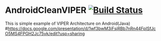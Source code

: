 # AndroidCleanVIPER [![Build Status](https://travis-ci.org/AdamLuisSean/AndroidCleanVIPER.svg?branch=master)](https://travis-ci.org/AdamLuisSean/AndroidCleanVIPER)
This is simple example of VIPER Architecture on Android(Java) 
#https://docs.google.com/presentation/d/1wf3bwM3iFsjRBb7nRn44FplSfJcO5MS4FPGH2Jc75vk/edit?usp=sharing
